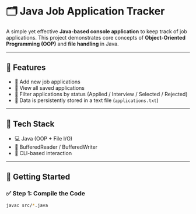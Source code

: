 # 🗂️ Java Job Application Tracker

A simple yet effective **Java-based console application** to keep track of job applications. This project demonstrates core concepts of **Object-Oriented Programming (OOP)** and **file handling** in Java.

---

## 📌 Features

- 🔹 Add new job applications
- 🔹 View all saved applications
- 🔹 Filter applications by status (Applied / Interview / Selected / Rejected)
- 💾 Data is persistently stored in a text file (`applications.txt`)

---

## 🧰 Tech Stack

- 💻 Java (OOP + File I/O)
- 📄 BufferedReader / BufferedWriter
- 🧪 CLI-based interaction

---

## 🚀 Getting Started

### ✅ Step 1: Compile the Code

```bash
javac src/*.java
```





